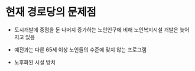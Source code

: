 # 현재 경로당의 문제점
- 도시개발에 중점을 둔 나머지 증가하는 노인인구에 비해 노인복지시설 개발은 늦어지고 있음

- 예전과는 다른 65세 이상 노인들의 수준에 맞지 않는 프로그램

- 노후화된 시설 방치
